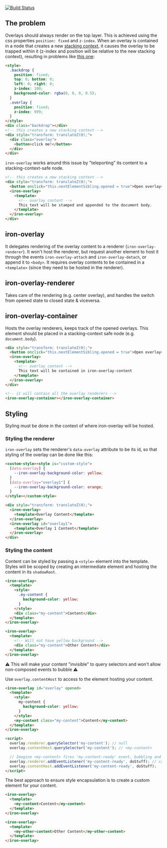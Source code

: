 [![Build Status](https://travis-ci.org/PolymerLabs/iron-overlay.svg?branch=master)](https://travis-ci.org/PolymerLabs/iron-overlay)

## The problem

Overlays should always render on the top layer. This is achieved using the css
properties `position: fixed` and `z-index`. When an overlay is contained in a node
that creates a new [stacking context](https://developer.mozilla.org/en-US/docs/Web/CSS/CSS_Positioning/Understanding_z_index/The_stacking_context),
it causes the overlay to be trapped within it (z-index and position will be relative to
the new stacking context), resulting in problems like [this one](http://jsbin.com/kuboqa/1/edit?html,output):

```html
<style>
  .backdrop {
    position: fixed;
    top: 0; bottom: 0;
    left: 0; right: 0;
    z-index: 100;
    background-color: rgba(0, 0, 0, 0.5);
  }
  .overlay {
    position: fixed;
    z-index: 999;
  }
</style>
<div class="backdrop"></div>
<!-- this creates a new stacking context -->
<div style="transform: translateZ(0);">
  <div class="overlay">
    <button>click me!</button>
  </div>
</div>
```

`iron-overlay` works around this issue by "teleporting" its content to a
stacking-context-safe node.

```html
<!-- this creates a new stacking context -->
<div style="transform: translateZ(0);">
  <button onclick="this.nextElementSibling.opened = true">Open overlay</button>
  <iron-overlay>
    <template>
      <!-- overlay content -->
      This text will be stamped and appended to the document body.
    </template>
  </iron-overlay>
</div>
```

## iron-overlay

It delegates rendering of the overlay content to a renderer (`iron-overlay-renderer`).
It won't host the renderer, but request another element to host it through the
events `iron-overlay-attach` and `iron-overlay-detach`, or append it to `<body>`.
It requires overlay contents to be contained in a `<template>` (since they need
to be hosted in the renderer).

## iron-overlay-renderer

Takes care of the rendering (e.g. center overlay), and handles the switch from
opened state to closed state & viceversa.

## iron-overlay-container

Hosts the overlay renderers, keeps track of the opened overlays. This element should 
be placed in a stacking-context safe node (e.g. `document.body`).

```html
<div style="transform: translateZ(0);">
  <button onclick="this.nextElementSibling.opened = true">Open overlay</button>
  <iron-overlay>
    <template>
      <!-- overlay content -->
      This text will be contained in iron-overlay-content
    </template>
  </iron-overlay>
</div>

<!-- it will contain all the overlay renderers -->
<iron-overlay-container></iron-overlay-container>
```

## Styling

Styling must be done in the context of where iron-overlay will be hosted.

### Styling the renderer

`iron-overlay` sets the renderer's `data-overlay` attribute to be its id, so
that styling of the overlay can be done like this:

```html
<custom-style><style is="custom-style">
  [data-overlay] {  
    --iron-overlay-background-color: yellow;
  }
  [data-overlay="overlay1"] {
    --iron-overlay-background-color: orange;
  }
</style></custom-style>

<div style="transform: translateZ(0);">
  <iron-overlay>
    <template>Overlay Content</template>
  </iron-overlay>
  <iron-overlay id="overlay1">
    <template>Overlay 1 Content</template>
  </iron-overlay>
</div>
```

### Styling the content

Content can be styled by passing a `<style>` element into the template.
Styles will be scoped by creating an intermediate element and hosting
the content in its `shadowRoot`. 

```html
<iron-overlay>
  <template>
    <style>
      .my-content {
        background-color: yellow;
      }
    </style>
    <div class="my-content">Content</div>
  </template>
</iron-overlay>

<iron-overlay>
  <template>
    <!-- Will not have yellow background -->
    <div class="my-content">Other Content</div>
  </template>
</iron-overlay>
```

⚠️ This will make your content "invisible" to query selectors and won't allow non-composed events to bubble ⚠️ ️

Use `overlay.contentHost` to access to the element hosting your content.

```html
<iron-overlay id="overlay" opened>
  <template>
    <style>
      my-content {
        background-color: yellow;
      }
    </style>
    <my-content class="my-content">Content</my-content>
  </template>
</iron-overlay>

<script>
  overlay.renderer.querySelector('my-content'); // null
  overlay.contentHost.querySelector('my-content'); // <my-content>

  // Imagine <my-content> fires 'my-content-ready' event, bubbling and non-composed
  overlay.renderer.addEventListener('my-content-ready', doStuff); // callback never invoked
  overlay.contentHost.addEventListener('my-content-ready', doStuff);
</script>
```

The best approach to ensure style encapsulation is to create a custom element
for your content.

```html
<iron-overlay>
  <template>
    <my-content>Content</my-content>
  </template>
</iron-overlay>

<iron-overlay>
  <template>
    <my-other-content>Other Content</my-other-content>
  </template>
</iron-overlay>
```
